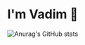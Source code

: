 # I'm Vadim 👋

![Anurag's GitHub stats](https://github-readme-stats.vercel.app/api?username=aso-off&show_icons=true&theme=radical)
